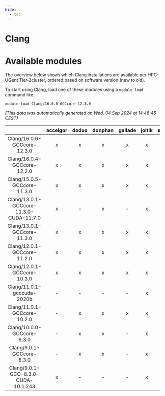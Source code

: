 ```yaml
---
hide:
  - toc
---
```


Clang
=====

# Available modules


The overview below shows which Clang installations are available per HPC-UGent Tier-2cluster, ordered based on software version (new to old).

To start using Clang, load one of these modules using a `module load` command like:

```shell
module load Clang/16.0.6-GCCcore-12.3.0
```

*(This data was automatically generated on Wed, 04 Sep 2024 at 14:48:45 CEST)*  

| |accelgor|doduo|donphan|gallade|joltik|shinx|skitty|
| :---: | :---: | :---: | :---: | :---: | :---: | :---: | :---: |
|Clang/16.0.6-GCCcore-12.3.0|x|x|x|x|x|x|x|
|Clang/16.0.4-GCCcore-12.2.0|x|x|x|x|x|x|x|
|Clang/15.0.5-GCCcore-11.3.0|x|x|x|x|x|-|x|
|Clang/13.0.1-GCCcore-11.3.0-CUDA-11.7.0|x|-|x|-|x|-|-|
|Clang/13.0.1-GCCcore-11.3.0|x|x|x|x|x|x|x|
|Clang/12.0.1-GCCcore-11.2.0|x|x|x|x|x|-|x|
|Clang/12.0.1-GCCcore-10.3.0|x|x|x|x|x|-|x|
|Clang/11.0.1-gcccuda-2020b|-|-|-|-|x|-|-|
|Clang/11.0.1-GCCcore-10.2.0|-|x|x|x|x|-|x|
|Clang/10.0.0-GCCcore-9.3.0|-|x|x|-|x|-|x|
|Clang/9.0.1-GCCcore-8.3.0|-|x|x|-|x|-|x|
|Clang/9.0.1-GCC-8.3.0-CUDA-10.1.243|x|-|-|-|x|-|-|
